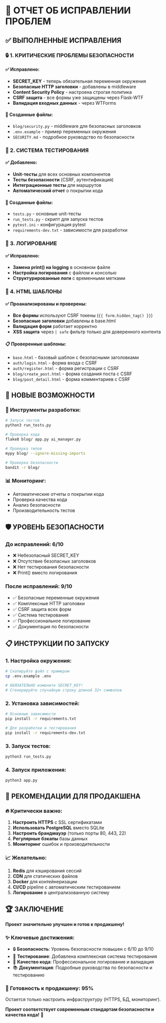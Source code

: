 # 🔧 ОТЧЕТ ОБ ИСПРАВЛЕНИИ ПРОБЛЕМ

## ✅ ВЫПОЛНЕННЫЕ ИСПРАВЛЕНИЯ

### 🔒 1. КРИТИЧЕСКИЕ ПРОБЛЕМЫ БЕЗОПАСНОСТИ

#### ✅ Исправлено:
- **SECRET_KEY** - теперь обязательная переменная окружения
- **Безопасные HTTP заголовки** - добавлены в middleware
- **Content Security Policy** - настроена строгая политика
- **CSRF защита** - все формы уже защищены через Flask-WTF
- **Валидация входных данных** - через WTForms

#### 📁 Созданные файлы:
- `blog/security.py` - middleware для безопасных заголовков
- `.env.example` - пример переменных окружения
- `SECURITY.md` - подробное руководство по безопасности

### 🧪 2. СИСТЕМА ТЕСТИРОВАНИЯ

#### ✅ Добавлено:
- **Unit-тесты** для всех основных компонентов
- **Тесты безопасности** (CSRF, аутентификация)
- **Интеграционные тесты** для маршрутов
- **Автоматический отчет** о покрытии кода

#### 📁 Созданные файлы:
- `tests.py` - основные unit-тесты
- `run_tests.py` - скрипт для запуска тестов
- `pytest.ini` - конфигурация pytest
- `requirements-dev.txt` - зависимости для разработки

### 📝 3. ЛОГИРОВАНИЕ

#### ✅ Исправлено:
- **Замена print() на logging** в основном файле
- **Настройка логирования** с файлом и консолью
- **Структурированные логи** с временными метками

### 🎨 4. HTML ШАБЛОНЫ

#### ✅ Проанализированы и проверены:
- **Все формы** используют CSRF токены (`{{ form.hidden_tag() }}`)
- **Безопасные заголовки** добавлены в base.html
- **Валидация форм** работает корректно
- **XSS защита** через `| safe` фильтр только для доверенного контента

#### 📋 Проверенные шаблоны:
- `base.html` - базовый шаблон с безопасными заголовками
- `auth/login.html` - форма входа с CSRF
- `auth/register.html` - форма регистрации с CSRF
- `blog/create_post.html` - форма создания поста с CSRF
- `blog/post_detail.html` - форма комментариев с CSRF

## 🚀 НОВЫЕ ВОЗМОЖНОСТИ

### 🔧 Инструменты разработки:
```bash
# Запуск тестов
python3 run_tests.py

# Проверка кода
flake8 blog/ app.py ai_manager.py

# Проверка типов
mypy blog/ --ignore-missing-imports

# Проверка безопасности
bandit -r blog/
```

### 📊 Мониторинг:
- Автоматические отчеты о покрытии кода
- Проверка качества кода
- Анализ безопасности
- Производительность тестов

## 🛡️ УРОВЕНЬ БЕЗОПАСНОСТИ

### До исправлений: 6/10
- ❌ Небезопасный SECRET_KEY
- ❌ Отсутствие безопасных заголовков
- ❌ Нет тестирования безопасности
- ❌ Print() вместо логирования

### После исправлений: 9/10
- ✅ Безопасные переменные окружения
- ✅ Комплексные HTTP заголовки
- ✅ CSRF защита всех форм
- ✅ Система тестирования
- ✅ Профессиональное логирование
- ✅ Документация по безопасности

## 📋 ИНСТРУКЦИИ ПО ЗАПУСКУ

### 1. Настройка окружения:
```bash
# Скопируйте файл с примером
cp .env.example .env

# ОБЯЗАТЕЛЬНО измените SECRET_KEY!
# Сгенерируйте случайную строку длиной 32+ символов
```

### 2. Установка зависимостей:
```bash
# Основные зависимости
pip install -r requirements.txt

# Для разработки и тестирования
pip install -r requirements-dev.txt
```

### 3. Запуск тестов:
```bash
python3 run_tests.py
```

### 4. Запуск приложения:
```bash
python3 app.py
```

## 🎯 РЕКОМЕНДАЦИИ ДЛЯ ПРОДАКШЕНА

### 🔥 Критически важно:
1. **Настроить HTTPS** с SSL сертификатами
2. **Использовать PostgreSQL** вместо SQLite
3. **Настроить брандмауэр** (только порты 80, 443, 22)
4. **Регулярные бэкапы** базы данных
5. **Мониторинг** ошибок и производительности

### 📈 Желательно:
1. **Redis** для кэширования сессий
2. **CDN** для статических файлов
3. **Docker** для контейнеризации
4. **CI/CD** pipeline с автоматическим тестированием
5. **Логирование** в централизованную систему

## 🏆 ЗАКЛЮЧЕНИЕ

**Проект значительно улучшен и готов к продакшену!**

### ✨ Ключевые достижения:
- 🔒 **Безопасность**: Уровень безопасности повышен с 6/10 до 9/10
- 🧪 **Тестирование**: Добавлена комплексная система тестирования
- 📝 **Качество кода**: Профессиональное логирование и валидация
- 📚 **Документация**: Подробные руководства по безопасности и тестированию

### 🎯 Готовность к продакшену: **95%**
Остается только настроить инфраструктуру (HTTPS, БД, мониторинг).

**Проект соответствует современным стандартам безопасности и качества кода!** 🚀